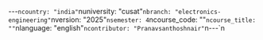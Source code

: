 ﻿---`ncountry: "india"`nuniversity: "cusat"`nbranch: "electronics-engineering"`nversion: "2025"`nsemester: 4`ncourse_code: ""`ncourse_title: ""`nlanguage: "english"`ncontributor: "Pranavsanthoshnair"`n---`n
